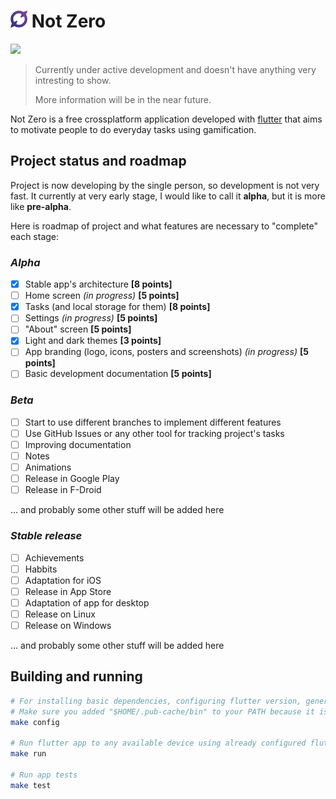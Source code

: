 # <img src="assets/logo-colored.svg" width="27"> **Not Zero**

<a href="./LICENSE.md"><img src="https://img.shields.io/badge/license-GPLv3-blue.svg"></a>

> Currently under active development and doesn't have anything very intresting to show.
>
> More information will be in the near future.

Not Zero is a free crossplatform application developed with [flutter](https://flutter.dev) that aims to motivate people to do everyday tasks using gamification.

## Project status and roadmap

Project is now developing by the single person, so development is not very fast.
It currently at very early stage, I would like to call it **alpha**, but it is more like **pre-alpha**.

Here is roadmap of project and what features are necessary to "complete" each stage:

### _Alpha_

- [x] Stable app's architecture **[8 points]**
- [ ] Home screen _(in progress)_  **[5 points]**
- [x] Tasks (and local storage for them) **[8 points]**
- [ ] Settings  _(in progress)_ **[5 points]**
- [ ] "About" screen **[5 points]**
- [x] Light and dark themes **[3 points]**
- [ ] App branding (logo, icons, posters and screenshots) _(in progress)_ **[5 points]**
- [ ] Basic development documentation **[5 points]**

### _Beta_

- [ ] Start to use different branches to implement different features
- [ ] Use GitHub Issues or any other tool for tracking project's tasks
- [ ] Improving documentation
- [ ] Notes
- [ ] Animations
- [ ] Release in Google Play
- [ ] Release in F-Droid

... and probably some other stuff will be added here

### _Stable release_

- [ ] Achievements
- [ ] Habbits
- [ ] Adaptation for iOS
- [ ] Release in App Store
- [ ] Adaptation of app for desktop
- [ ] Release on Linux
- [ ] Release on Windows

... and probably some other stuff will be added here

## Building and running

```bash
# For installing basic dependencies, configuring flutter version, generating neccesary code
# Make sure you added "$HOME/.pub-cache/bin" to your PATH because it is necessary for FVM
make config

# Run flutter app to any available device using already configured flutter version
make run

# Run app tests
make test
```
